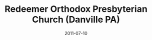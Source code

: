 ---
date: &id001 2011-07-10
end_date: null
location:
  address: 2 Church Hill Road
  city: Danville
  state: PA
minister:
- end: 2011-07-10
  name: Roth Reason
  start: 2006-01-01
  type: Organizing Pastor
- end: null
  name: Roth Reason
  start: 2011-07-10
  type: pastor
ministers:
- Roth Reason
- Roth Reason
name: Redeemer Orthodox Presbyterian Church
names:
- end: 2011-07-10
  name: Redeemer Orthodox Presbyterian
  start: 2005-01-01
- end: null
  name: Redeemer Orthodox Presbyterian Church
  start: 2011-07-10
origination_date: *id001
raw_data: "PA Danville\n\nRedeemer Orthodox Presbyterian (mission work) (2005\u2013\
  July 10, 2011)\n\nRedeemer Orthodox Presbyterian Church (July 10, 2011\u2013 )\n\
  \nDanville Christian Missionary Alliance, 2 Church Hill Road\n\nOrg. Pastor: Roth\
  \ Reason, 2006\u201311\n\nPastor: Roth Reason, 2011"
received_from: null
states:
- PA
status:
  active: true
  end_date: null
  reason: null
  received_from: null
  withdrawal_to: null
title: Redeemer Orthodox Presbyterian Church (Danville PA)

---